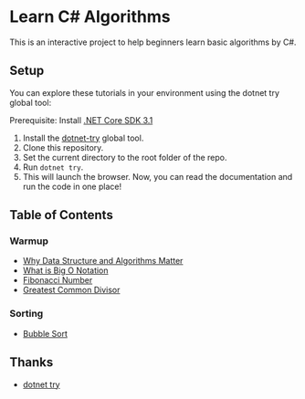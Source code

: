 # Learn C# Algorithms

This is an interactive project to help beginners learn basic algorithms by C#.

## Setup

You can explore these tutorials in your environment using the dotnet try global tool:

Prerequisite: Install [.NET Core SDK 3.1](https://dotnet.microsoft.com/download/dotnet-core)

1. Install the [dotnet-try](https://github.com/dotnet/try/blob/master/README.md#setup) global tool.
2. Clone this repository.
3. Set the current directory to the root folder of the repo.
4. Run `dotnet try`.
5. This will launch the browser. Now, you can read the documentation and run the code in one place!

## Table of Contents

### Warmup

* [Why Data Structure and Algorithms Matter](./docs/warmup/why-data-structures-and-algorithms-matter.md)
* [What is Big O Notation](./docs/warmup/big-o-notation.md)
* [Fibonacci Number](docs/warmup/fibonacci-number.md)
* [Greatest Common Divisor](docs/warmup/greatest-common-divisors.md)

### Sorting

* [Bubble Sort](docs/sorting/bubble-sort.md)

## Thanks

* [dotnet try](https://github.com/dotnet/try)

